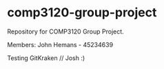 # comp3120-group-project
Repository for COMP3120 Group Project.

Members:
John Hemans - 45234639

Testing GitKraken // Josh :)
